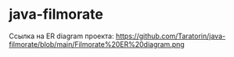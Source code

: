 # java-filmorate
Ссылка на ER diagram проекта:
https://github.com/Taratorin/java-filmorate/blob/main/Filmorate%20ER%20diagram.png
